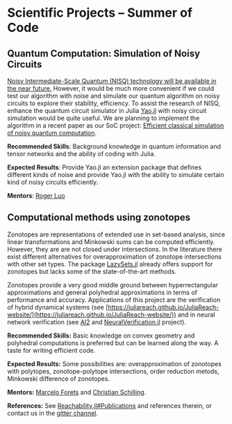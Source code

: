 
# Scientific Projects – Summer of Code

## Quantum Computation: Simulation of Noisy Circuits

[Noisy Intermediate-Scale Quantum (NISQ) technology will be available in the near future.](https://arxiv.org/abs/1801.00862) However, it would be much more convenient if we could test our algorithm with noise and simulate our quantum algorithm on noisy circuits to explore their stability, efficiency. To assist the research of NISQ, enhance the quantum circuit simulator in Julia [Yao.jl](https://github.com/QuantumBFS/Yao.jl) with noisy circuit simulation would be quite useful. We are planning to implement the algorithm in a recent paper as our SoC project: [Efficient classical simulation of noisy quantum computation](https://arxiv.org/pdf/1810.03176.pdf).

**Recommended Skills**: Background knowledge in quantum information and tensor networks and the ability of coding with Julia.

**Expected Results**: Provide Yao.jl an extension package that defines different kinds of noise and provide Yao.jl with the ability to simulate certain kind of noisy circuits efficiently.

**Mentors**: [Roger Luo](https://github.com/Roger-luo/)


## Computational methods using zonotopes

Zonotopes are representations of extended use in set-based analysis, since linear transformations and Minkowski sums can be computed efficiently. However, they are are not closed under intersections. In the literature there exist different alternatives for overapproximation of zonotope intersections with other set types. The package [LazySets.jl](https://github.com/JuliaReach/LazySets.jl) already offers support for zonotopes but lacks some of the state-of-the-art methods.

Zonotopes provide a very good middle ground between hyperrectangular approximations and general polyhedral approximations in terms of performance and accuracy. Applications of this project are the verification of hybrid dynamical systems (see [https://juliareach.github.io/JuliaReach-website/](https://juliareach.github.io/JuliaReach-website/)) and in neural network verification (see [AI2](https://ieeexplore.ieee.org/document/8418593) and [NeuralVerification.jl](https://github.com/sisl/NeuralVerification.jl) project).

**Recommended Skills:** Basic knowledge on convex geometry and polyhedral computations is preferred but can be learned along the way. A taste for writing efficient code.

**Expected Results:** Some possibilities are: overapproximation of zonotopes with polytopes, zonotope-polytope intersections, order reduction metods, Minkowski difference of zonotopes.

**Mentors:** [Marcelo Forets](https://github.com/mforets) and [Christian Schilling](https://github.com/schillic).

**References:** See [Reachability.jl#Publications](https://juliareach.github.io/Reachability.jl/stable/publications/) and references therein, or contact us in the [gitter channel](https://gitter.im/JuliaReach/Lobby).
